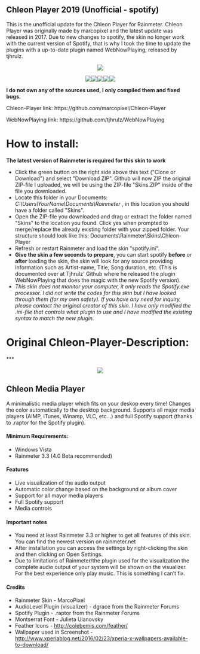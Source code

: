 ## Chleon Player 2019 (Unofficial - spotify)
<p>This is the unofficial update for the Chleon Player for Rainmeter. Chleon Player was originally made by marcopixel and the latest update was released in 2017. Due to new changes to spotify, the skin no longer work with the current version of Spotify, that is why I took the time to update the plugins with a up-to-date plugin named WebNowPlaying, released by tjhrulz.</p>

<p align="center">
<img src="https://images-wixmp-ed30a86b8c4ca887773594c2.wixmp.com/f/c1f31fd9-0532-455f-bb54-c1f0c2a70574/dd2v7q8-dfafe8f2-6a36-42c1-81d7-0a572bff7193.png?token=eyJ0eXAiOiJKV1QiLCJhbGciOiJIUzI1NiJ9.eyJzdWIiOiJ1cm46YXBwOjdlMGQxODg5ODIyNjQzNzNhNWYwZDQxNWVhMGQyNmUwIiwiaXNzIjoidXJuOmFwcDo3ZTBkMTg4OTgyMjY0MzczYTVmMGQ0MTVlYTBkMjZlMCIsIm9iaiI6W1t7InBhdGgiOiJcL2ZcL2MxZjMxZmQ5LTA1MzItNDU1Zi1iYjU0LWMxZjBjMmE3MDU3NFwvZGQydjdxOC1kZmFmZThmMi02YTM2LTQyYzEtODFkNy0wYTU3MmJmZjcxOTMucG5nIn1dXSwiYXVkIjpbInVybjpzZXJ2aWNlOmZpbGUuZG93bmxvYWQiXX0.vhnkCgDihqK1BXfyYIJK6peVbDhu4jChFy5_iMIe-5g">
</p>

<p align="center">
 <img src="https://i.imgur.com/90NKtVI.png"><img src="https://i.imgur.com/0ttLZrV.png"><img src="https://i.imgur.com/AXbqb8u.png"><img src="https://i.imgur.com/FYnJseM.png"><img src="https://i.imgur.com/BGU8dbu.png">
</p>

**I do not own any of the sources used, I only compiled them and fixed bugs.**

<p>Chleon-Player link: https://github.com/marcopixel/Chleon-Player
</p>
<p>WebNowPlaying link: https://github.com/tjhrulz/WebNowPlaying
</p>

# How to install:
**The latest version of Rainmeter is required for this skin to work**
- Click the green button on the right side above this text ("Clone or Download") and select "Download ZIP". Github will now ZIP the original ZIP-file I uploaded, we will be using the ZIP-file "Skins.ZIP" inside of the file you downloaded.
- Locate this folder in your Documents: *C:\Users\YourName\Documents\Rainmeter* , in this location you should have a folder called "Skins".
- Open the ZIP-file you downloaded and drag or extract the folder named "Skins" to the location you found. Click yes when prompted to merge/replace the already existing folder with your zipped folder. Your structure should look like this: Documents\Rainmeter\Skins\Chleon-Player
- Refresh or restart Rainmeter and load the skin "spotify.ini".
- **Give the skin a few seconds to prepare**, you can start spotify **before** or **after** loading the skin, the skin will look for any source providing information such as Artist-name, Title, Song duration, etc. (This is documented over at Tjhrulz' Github where he released the plugin WebNowPlaying that does the magic with the new Spotify version).
- *This skin does not monitor your computer, it only reads the Spotify.exe processor. I did not write the codes for this skin but I have looked through them (for my own safety). If you have any need for inquiry, please contact the original creator of this skin. I have only modified the .ini-file that controls what plugin to use and I have modified the existing syntax to match the new plugin.*

<h1>Original Chleon-Player-Description: </h1>
***
<p align="center">
<img src="http://orig06.deviantart.net/d50d/f/2016/150/6/f/chleon_player_1_1_by_marcopixel-da24rvm.png">
</p>

## Chleon Media Player

A minimalistic media player which fits on your deskop every time! Changes the color automatically to the desktop background.
Supports all major media players (AIMP, iTunes, Winamp, VLC, etc...) and full Spotify support (thanks to .raptor for the Spotify plugin).

#### Minimum Requirements:
 - Windows Vista
 - Rainmeter 3.3 (4.0 Beta recommended)

#### Features

- Live visualization of the audio output
- Automatic color change based on the background or album cover
- Support for all mayor media players
- Full Spotify support
- Media controls

#### Important notes


- You need at least Rainmeter 3.3 or higher to get all features of this skin. You can find the newest version on rainmeter.net
- After installation you can access the settings by right-clicking the skin and then clicking on Open Settings.
- Due to limitations of Rainmeter/the plugin used for the visualization the complete audio output of your system will be shown on the visualizer. For the best experience only play music. This is something I can’t fix.

#### Credits

- Rainmeter Skin - MarcoPixel
- AudioLevel Plugin (visualizer) - dgrace from the Rainmeter Forums
- Spotify Plugin - .raptor from the Rainmeter Forums
- Montserrat Font - Julieta Ulanovsky
- Feather Icons - http://colebemis.com/feather/
- Wallpaper used in Screenshot - http://www.xperiablog.net/2016/02/23/xperia-x-wallpapers-available-to-download/
